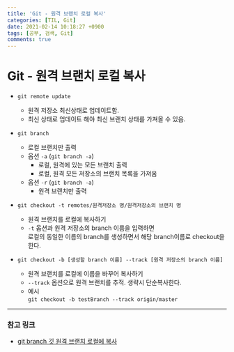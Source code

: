 ```yaml
---
title: 'Git - 원격 브랜치 로컬 복사'
categories: [TIL, Git]
date: 2021-02-14 10:18:27 +0900
tags: [공부, 검색, Git]
comments: true
---
```


# Git - 원격 브랜치 로컬 복사

-   `git remote update`

    -   원격 저장소 최신상태로 업데이트함.
    -   최신 상태로 업데이트 해야 최신 브랜치 상태를 가져올 수 있음.

-   `git branch`

    -   로컬 브랜치만 출력
    -   옵션 `-a` (`git branch -a`)
        -   로컬, 원격에 있는 모든 브랜치 출력
        -   로컬, 원격 모든 저장소의 브랜치 목록을 가져옴
    -   옵션 `-r` (`git branch -a`)
        -   원격 브랜치만 출력

-   `git checkout -t remotes/원격저장소 명/원격저장소의 브랜치 명`

    -   원격 브랜치를 로컬에 복사하기
    -   `-t` 옵션과 원격 저장소의 branch 이름을 입력하면  
         로컬의 동일한 이름의 branch를 생성하면서 해당 branch이름로 checkout을 한다.

-   `git checkout -b [생성할 branch 이름] --track [원격 저장소의 branch 이름]`
    -   원격 브랜치를 로컬에 이름을 바꾸어 복사하기
    -   `--track` 옵션으로 원격 브랜치를 추적. 생략시 단순복사한다.
    -   예시  
         `git checkout -b testBranch --track origin/master`

<hr/>

### **참고 링크**

-   [git branch 깃 원격 브랜치 로컬에 복사](https://code-aid.tistory.com/1)
